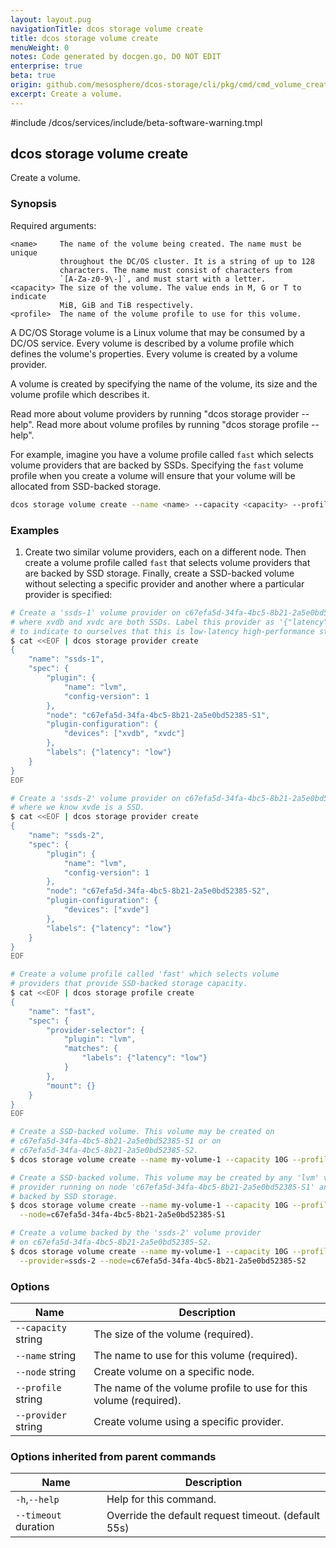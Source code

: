 ```yaml
---
layout: layout.pug
navigationTitle: dcos storage volume create
title: dcos storage volume create
menuWeight: 0
notes: Code generated by docgen.go, DO NOT EDIT
enterprise: true
beta: true
origin: github.com/mesosphere/dcos-storage/cli/pkg/cmd/cmd_volume_create.go
excerpt: Create a volume.
---
```

#include /dcos/services/include/beta-software-warning.tmpl

## dcos storage volume create

Create a volume.

### Synopsis

Required arguments:

    <name>     The name of the volume being created. The name must be unique
               throughout the DC/OS cluster. It is a string of up to 128
               characters. The name must consist of characters from
               `[A-Za-z0-9\-]`, and must start with a letter.
    <capacity> The size of the volume. The value ends in M, G or T to indicate
               MiB, GiB and TiB respectively.
    <profile>  The name of the volume profile to use for this volume.

A DC/OS Storage volume is a Linux volume that may be consumed by a DC/OS
service. Every volume is described by a volume profile which defines the
volume's properties. Every volume is created by a volume provider.

A volume is created by specifying the name of the volume, its size and the
volume profile which describes it.

Read more about volume providers by running "dcos storage provider --help".
Read more about volume profiles by running "dcos storage profile --help".

For example, imagine you have a volume profile called `fast` which selects
volume providers that are backed by SSDs. Specifying the `fast` volume profile
when you create a volume will ensure that your volume will be allocated from
SSD-backed storage.

```bash
dcos storage volume create --name <name> --capacity <capacity> --profile <profile> [flags]
```

### Examples

1. Create two similar volume providers, each on a different node. Then create a volume profile called `fast` that selects volume providers that are backed by SSD storage. Finally, create a SSD-backed volume without selecting a specific provider and another where a particular provider is specified:

```bash
# Create a 'ssds-1' volume provider on c67efa5d-34fa-4bc5-8b21-2a5e0bd52385-S1,
# where xvdb and xvdc are both SSDs. Label this provider as '{"latency": "low"}'
# to indicate to ourselves that this is low-latency high-performance storage.
$ cat <<EOF | dcos storage provider create
{
    "name": "ssds-1",
    "spec": {
        "plugin": {
            "name": "lvm",
            "config-version": 1
        },
        "node": "c67efa5d-34fa-4bc5-8b21-2a5e0bd52385-S1",
        "plugin-configuration": {
            "devices": ["xvdb", "xvdc"]
        },
        "labels": {"latency": "low"}
    }
}
EOF

# Create a 'ssds-2' volume provider on c67efa5d-34fa-4bc5-8b21-2a5e0bd52385-S2,
# where we know xvde is a SSD.
$ cat <<EOF | dcos storage provider create
{
    "name": "ssds-2",
    "spec": {
        "plugin": {
            "name": "lvm",
            "config-version": 1
        },
        "node": "c67efa5d-34fa-4bc5-8b21-2a5e0bd52385-S2",
        "plugin-configuration": {
            "devices": ["xvde"]
        },
        "labels": {"latency": "low"}
    }
}
EOF

# Create a volume profile called 'fast' which selects volume
# providers that provide SSD-backed storage capacity.
$ cat <<EOF | dcos storage profile create
{
    "name": "fast",
    "spec": {
        "provider-selector": {
            "plugin": "lvm",
            "matches": {
                "labels": {"latency": "low"}
            }
        },
        "mount": {}
    }
}
EOF

# Create a SSD-backed volume. This volume may be created on
# c67efa5d-34fa-4bc5-8b21-2a5e0bd52385-S1 or on
# c67efa5d-34fa-4bc5-8b21-2a5e0bd52385-S2.
$ dcos storage volume create --name my-volume-1 --capacity 10G --profile fast

# Create a SSD-backed volume. This volume may be created by any 'lvm' volume
# provider running on node 'c67efa5d-34fa-4bc5-8b21-2a5e0bd52385-S1' and is
# backed by SSD storage.
$ dcos storage volume create --name my-volume-1 --capacity 10G --profile fast \
  --node=c67efa5d-34fa-4bc5-8b21-2a5e0bd52385-S1

# Create a volume backed by the 'ssds-2' volume provider
# on c67efa5d-34fa-4bc5-8b21-2a5e0bd52385-S2.
$ dcos storage volume create --name my-volume-1 --capacity 10G --profile fast \
  --provider=ssds-2 --node=c67efa5d-34fa-4bc5-8b21-2a5e0bd52385-S2
```

### Options

Name | Description
--- | ---
`--capacity` string | The size of the volume (required).
`--name` string | The name to use for this volume (required).
`--node` string | Create volume on a specific node.
`--profile` string | The name of the volume profile to use for this volume (required).
`--provider` string | Create volume using a specific provider.

### Options inherited from parent commands

Name | Description
--- | ---
`-h`,`--help` | Help for this command.
`--timeout` duration | Override the default request timeout. (default 55s)

